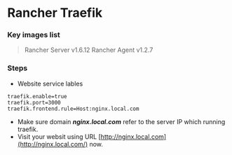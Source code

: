 # Rancher Traefik
### Key images list
> Rancher Server v1.6.12
> Rancher Agent v1.2.7

### Steps
* Website service lables
```
traefik.enable=true
traefik.port=3000
traefik.frontend.rule=Host:nginx.local.com
```

* Make sure domain ***nginx.local.com*** refer to the server IP which running traefik.
* Visit your websit using URL [http://nginx.local.com](http://nginx.local.com/) now.
